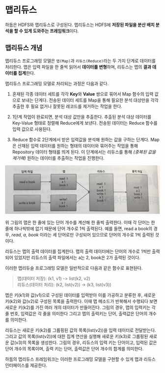 # 맵리듀스

하둡은 HDFS와 맵리듀스로 구성된다. 맵리듀스는 HDFS에 **저장된 파일을 분산 배치 분석을 할 수 있게 도와주는 프레임워크**이다. 

## 맵리듀스 개념

맵리듀스 프로그래밍 모델은 `맵(Map)`과 `리듀스(Reduce)`라는 두 가지 단계로 데이터를 처리한다. 맵은 입력 파일을 한 줄씩 읽어서 **데이터를 변형**하며, 리듀스는 맵의 **결과 데이터를 집계**한다.

맵리듀스 프로그래밍 모델로 처리되는 과정은 다음과 같다.

1. 혼재된 각종 데이터 세트를 각각 **Key**와 **Value** 쌍으로 묶어서 Map 함수의 입력 값으로 보내는 단계다. 전송된 데이터 세트를 Map을 통해 필요한 분석 대상만을 각각 추출한 후 필요 없거나 잘못된 레코드를 제거하는 작업을 한다.

2. 1단계 작업이 완료되면, 분석 대상 값만을 추출한다. 추출된 분석 대상 데이터를 Key-Value 형태로 정렬해 Reduce에게 보낸다. 전송된 데이터는 Reduce 함수를 입력 값으로 사용된다.

3. Reduce 함수로 2단계에서 받은 입력값을 분석해 원하는 값을 구하는 단계다. Map은 산재된 입력 데이터를 원하는 형태의 데이터와 묶어주는 작업을 통해 Repository 데이터 형태를 띄게 된다. 이 단계에서는 리듀스를 통해 *(중복된 값을 제거해)* 원하는 데이터를 추출하는 작업을 진행한다.

![맵리듀스 프로그래밍 모델의 처리 과정](/img/맵리듀스/맵리듀스_프로그래밍_모델의_처리_과정.png "맵리듀스 프로그래밍 모델의 처리 과정")

위 그림의 맵은 한 줄에 있는 단어 개수를 계산해 한 줄씩 출력한다. 이때 각 단어는 한 줄에 하나씩밖에 없기 때문에 단어 개수로 1씩 출력된다. 예를 들면, read a book의 경우, *read, a, book* 이라는 세 단어로만 구성되어 있으므로 단어의 개수로 1씩 출력된 것이다.

리듀스는 맵의 출력 데이터를 집계한다. 맵의 출력 데이터에는 단어의 개수로 1씩만 출력되어 있었지만 리듀스의 출력 파일에서는 a는 2, book은 2가 출력된 것이다.

이러한 맵리듀슬 프로그래밍 모델은 일반적으로 다음과 같은 함수로 표현된다.

>맵(데이터 저장): (k1, v1) -> list(k2, v2)   
리듀스(데이터 처리): (k2, list(v2)) -> (k3, list(v3))

맵은 키(k1)와 값(v1)으로 구성된 데이터를 입력받아 이를 가공하고 분류한 후, 새로운 키(k2)와 값(v2)로 구성된 목록을 출력한다. 이때 맵 메소드가 반복해서 수행되다 보면 새로운 키(k2)를 가진 여러 개의 데이터가 만들어진다. 그림의 경우, 맵의 입력키는 각 줄 번호, 입력값은 각 줄을 의미한다 그리고 맵의 출력키는 단어, 출력값은 단어의 개수를 의미한다.

리듀스는 새로운 키(k2)를 그룹핑된 값의 목록(list(v2))을 입력 데이터로 전달받는다. 그리고 값의 목록(list(v2))에 대한 집계 연산을 실행해 새로운 키(k3)로 그룹핑된 새로운 값(v3)의 목록을 생성한다. 그림의 경우, 리듀스의 입력 키는 단어이고, 입력된 값은 단어 개수의 목록이며, 출력 키는 단어, 출력값은 단어 개수의 합계를 의미한다.

하둡의 맵리듀스 프레임워크는 이러한 프로그래밍 모델을 구현할 수 있게 맵과 리듀스 인터페이스를 제공한다.